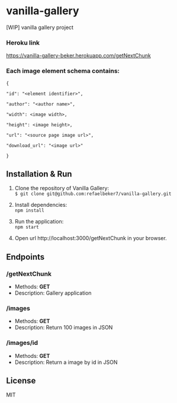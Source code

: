 # vanilla-gallery
[WIP] vanilla gallery project

### Heroku link
https://vanilla-gallery-beker.herokuapp.com/getNextChunk


### Each image element schema contains: 
```
{

"id": "<element identifier>",

"author": "<author name>",

"width": <image width>,

"height": <image height>,

"url": "<source page image url>",

"download_url": "<image url>"

}
```

Installation & Run
---
1. Clone the repository of Vanilla Gallery: <br />
```$ git clone git@github.com:refaelbeker7/vanilla-gallery.git```

2. Install dependencies: <br />
```npm install```

3. Run the application: <br />
```npm start```

4. Open url http://localhost:3000/getNextChunk in your browser.

Endpoints
---

### /getNextChunk

- Methods: **GET**
- Description: Gallery application

### /images

- Methods: **GET**
- Description: Return 100 images in JSON

### /images/id

- Methods: **GET**
- Description: Return a image by id in JSON


License
---
MIT



